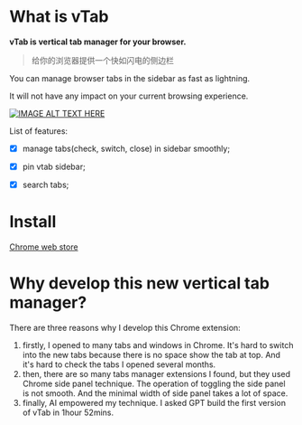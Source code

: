 # What is vTab
**vTab is vertical tab manager for your browser.**

> 给你的浏览器提供一个快如闪电的侧边栏

You can manage browser tabs in the sidebar as fast as lightning.

It will not have any impact on your current browsing experience.

[![IMAGE ALT TEXT HERE](https://img.youtube.com/vi/Mc_RFd1lTcI/0.jpg)](https://www.youtube.com/watch?v=Mc_RFd1lTcI)

List of features:
- [x] manage tabs(check, switch, close) in sidebar smoothly;
- [x] pin vtab sidebar;
- [x] search tabs;


# Install

[Chrome web store](https://chromewebstore.google.com/detail/vtab/fkmcgnjikengcgbeadhmdeneagpdgaea) 

# Why develop this new vertical tab manager?

There are three reasons why I develop this Chrome extension: 

1. firstly, I opened to many tabs and windows in Chrome. It's hard to switch into the new tabs because there is no space show the tab at top. And it's hard to check the tabs I opened several months.
2. then, there are so many tabs manager extensions I found, but they used Chrome side panel technique. The operation of toggling the side panel is not smooth. And the minimal width of side panel takes a lot of space.
3. finally, AI empowered my technique. I asked GPT build the first version of vTab in 1hour 52mins.

